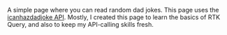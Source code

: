 A simple page where you can read random dad jokes. This page uses the [icanhazdadjoke API](http://www.google.fr/ 'icanhazdadjoke api'). Mostly, I created this page to learn the basics of RTK Query, and also to keep my API-calling skills fresh.

